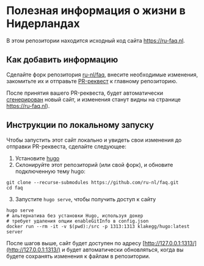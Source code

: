 # Полезная информация о жизни в Нидерландах

В этом репозитории находится исходный код сайта <https://ru-faq.nl>.

## Как добавить информацию

Сделайте форк репозитория [ru-nl/faq](https://github.com/ru-nl/faq), внесите необходимые изменения,
закомитьте их и отправьте [PR-реквест](https://github.com/ru-nl/faq/pulls) к главному репозиторию.

После принятия вашего PR-реквеста, будет автоматически [сгенерирован](https://github.com/ru-nl/ru-nl.github.io)
новый сайт, и изменения станут видны на странице <https://ru-faq.nl>).

## Инструкции по локальному запуску

Чтобы запустить этот сайт локально и увидеть свои изменения до отправки PR-реквеста,
сделайте следующее:

1. Установите [hugo](https://gohugo.io/getting-started/installing/)
2. Склонируйте этот репозиторий (или свой форк), и обновите подключенную тему hugo:

  ```
  git clone --recurse-submodules https://github.com/ru-nl/faq.git
  cd faq
  ```
3. Запустите `hugo serve`, чтобы получить доступ к сайту

  ```
  hugo serve
  # альтернатива без установки Hugo, используя докер
  # требует удаления опции enableGitInfo в config.json
  docker run --rm -it -v $(pwd):/src -p 1313:1313 klakegg/hugo:latest server
  ```

После шагов выше, сайт будет доступен по адресу [http://127.0.0.1:1313/](http://127.0.0.1:1313/)
и будет автоматически обновляться, когда вы будете сохранять изменения к файлам в репозитории.

